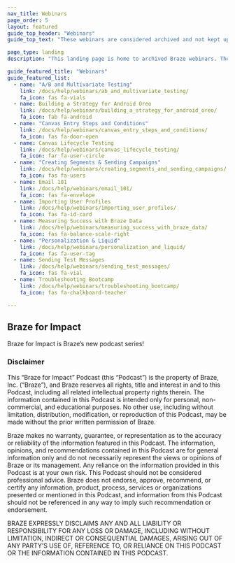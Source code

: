 ```yaml
---
nav_title: Webinars
page_order: 5
layout: featured
guide_top_header: "Webinars"
guide_top_text: "These webinars are considered archived and not kept up to date, but can still provide educational content. For the most up-to-date educational content, check out <a href='https://lab.braze.com/'>LAB (Learning at Braze)</a>!"

page_type: landing
description: "This landing page is home to archived Braze webinars. These webinars are not kept up to date, but can still provide educational content."

guide_featured_title: "Webinars"
guide_featured_list:
  - name: "A/B and Multivariate Testing"
    link: /docs/help/webinars/ab_and_multivariate_testing/
    fa_icon: fas fa-vials
  - name: Building a Strategy for Android Oreo
    link: /docs/help/webinars/building_a_strategy_for_android_oreo/
    fa_icon: fab fa-android
  - name: "Canvas Entry Steps and Conditions"
    link: /docs/help/webinars/canvas_entry_steps_and_conditions/
    fa_icon: fas fa-door-open
  - name: Canvas Lifecycle Testing
    link: /docs/help/webinars/canvas_lifecycle_testing/
    fa_icon: far fa-user-circle
  - name: "Creating Segments & Sending Campaigns"
    link: /docs/help/webinars/creating_segments_and_sending_campaigns/
    fa_icon: fas fa-users
  - name: Email 101
    link: /docs/help/webinars/email_101/
    fa_icon: fas fa-envelope
  - name: Importing User Profiles
    link: /docs/help/webinars/importing_user_profiles/
    fa_icon: fas fa-id-card
  - name: Measuring Success with Braze Data
    link: /docs/help/webinars/measuring_success_with_braze_data/
    fa_icon: fas fa-balance-scale-right
  - name: "Personalization & Liquid"
    link: /docs/help/webinars/personalization_and_liquid/
    fa_icon: fas fa-user-tag
  - name: Sending Test Messages
    link: /docs/help/webinars/sending_test_messages/
    fa_icon: fas fa-vial
  - name: Troubleshooting Bootcamp
    link: /docs/help/webinars/troubleshooting_bootcamp/
    fa_icon: fas fa-chalkboard-teacher

---
```


## Braze for Impact

Braze for Impact is Braze’s new podcast series!


### Disclaimer

This “Braze for Impact” Podcast (this “Podcast”) is the property of Braze, Inc. (“Braze”), and Braze reserves all rights, title and interest in and to this Podcast, including all related intellectual property rights therein. The information contained in this Podcast is intended only for personal, non-commercial, and educational purposes. No other use, including without limitation, distribution, modification, or reproduction of this Podcast, may be made without the prior written permission of Braze.

Braze makes no warranty, guarantee, or representation as to the accuracy or reliability of the information featured in this Podcast. The information, opinions, and recommendations contained in this Podcast are for general information only and do not necessarily represent the views or opinions of Braze or its management. Any reliance on the information provided in this Podcast is at your own risk. This Podcast should not be considered professional advice. Braze does not endorse, approve, recommend, or certify any information, product, process, services or organizations presented or mentioned in this Podcast, and information from this Podcast should not be referenced in any way to imply such recommendation or endorsement.

BRAZE EXPRESSLY DISCLAIMS ANY AND ALL LIABILITY OR RESPONSIBILITY FOR ANY LOSS OR DAMAGE, INCLUDING WITHOUT LIMITATION, INDIRECT OR CONSEQUENTIAL DAMAGES, ARISING OUT OF ANY PARTY’S USE OF, REFERENCE TO, OR RELIANCE ON THIS PODCAST OR THE INFORMATION CONTAINED IN THIS PODCAST.
